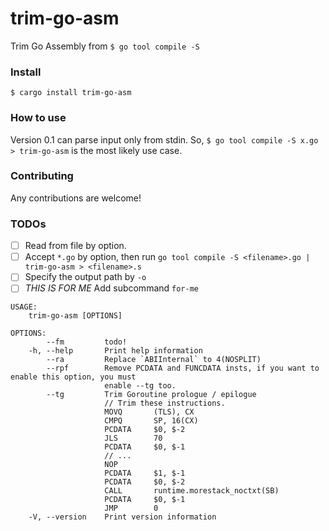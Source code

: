 # trim-go-asm
Trim Go Assembly from `$ go tool compile -S`

### Install
`$ cargo install trim-go-asm`

### How to use
Version 0.1 can parse input only from stdin.
So, `$ go tool compile -S x.go > trim-go-asm` is the most likely use case.

### Contributing
Any contributions are welcome!

### TODOs
- [ ] Read from file by option.
- [ ] Accept `*.go` by option, then run `go tool compile -S <filename>.go | trim-go-asm > <filename>.s`
- [ ] Specify the output path by `-o`
- [ ] *THIS IS FOR ME* Add subcommand `for-me`

```
USAGE:
    trim-go-asm [OPTIONS]

OPTIONS:
        --fm         todo!
    -h, --help       Print help information
        --ra         Replace `ABIInternal` to 4(NOSPLIT)
        --rpf        Remove PCDATA and FUNCDATA insts, if you want to enable this option, you must
                     enable --tg too.
        --tg         Trim Goroutine prologue / epilogue
                     // Trim these instructions.
                     MOVQ       (TLS), CX
                     CMPQ       SP, 16(CX)
                     PCDATA     $0, $-2
                     JLS        70
                     PCDATA     $0, $-1
                     // ...
                     NOP
                     PCDATA     $1, $-1
                     PCDATA     $0, $-2
                     CALL       runtime.morestack_noctxt(SB)
                     PCDATA     $0, $-1
                     JMP        0
    -V, --version    Print version information
```
